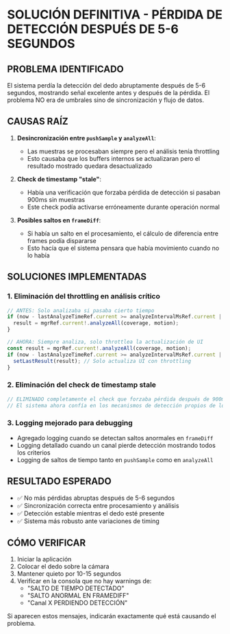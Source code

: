 # SOLUCIÓN DEFINITIVA - PÉRDIDA DE DETECCIÓN DESPUÉS DE 5-6 SEGUNDOS

## PROBLEMA IDENTIFICADO

El sistema perdía la detección del dedo abruptamente después de 5-6 segundos, mostrando señal excelente antes y después de la pérdida. El problema NO era de umbrales sino de sincronización y flujo de datos.

## CAUSAS RAÍZ

1. **Desincronización entre `pushSample` y `analyzeAll`**: 
   - Las muestras se procesaban siempre pero el análisis tenía throttling
   - Esto causaba que los buffers internos se actualizaran pero el resultado mostrado quedara desactualizado

2. **Check de timestamp "stale"**: 
   - Había una verificación que forzaba pérdida de detección si pasaban 900ms sin muestras
   - Este check podía activarse erróneamente durante operación normal

3. **Posibles saltos en `frameDiff`**:
   - Si había un salto en el procesamiento, el cálculo de diferencia entre frames podía dispararse
   - Esto hacía que el sistema pensara que había movimiento cuando no lo había

## SOLUCIONES IMPLEMENTADAS

### 1. Eliminación del throttling en análisis crítico
```typescript
// ANTES: Solo analizaba si pasaba cierto tiempo
if (now - lastAnalyzeTimeRef.current >= analyzeIntervalMsRef.current || !lastResult) {
  result = mgrRef.current!.analyzeAll(coverage, motion);
}

// AHORA: Siempre analiza, solo throttlea la actualización de UI
const result = mgrRef.current!.analyzeAll(coverage, motion);
if (now - lastAnalyzeTimeRef.current >= analyzeIntervalMsRef.current || !lastResult) {
  setLastResult(result); // Solo actualiza UI con throttling
}
```

### 2. Eliminación del check de timestamp stale
```typescript
// ELIMINADO completamente el check que forzaba pérdida después de 900ms
// El sistema ahora confía en los mecanismos de detección propios de los canales
```

### 3. Logging mejorado para debugging
- Agregado logging cuando se detectan saltos anormales en `frameDiff`
- Logging detallado cuando un canal pierde detección mostrando todos los criterios
- Logging de saltos de tiempo tanto en `pushSample` como en `analyzeAll`

## RESULTADO ESPERADO

- ✅ No más pérdidas abruptas después de 5-6 segundos
- ✅ Sincronización correcta entre procesamiento y análisis
- ✅ Detección estable mientras el dedo esté presente
- ✅ Sistema más robusto ante variaciones de timing

## CÓMO VERIFICAR

1. Iniciar la aplicación
2. Colocar el dedo sobre la cámara
3. Mantener quieto por 10-15 segundos
4. Verificar en la consola que no hay warnings de:
   - "SALTO DE TIEMPO DETECTADO"
   - "SALTO ANORMAL EN FRAMEDIFF"
   - "Canal X PERDIENDO DETECCIÓN"

Si aparecen estos mensajes, indicarán exactamente qué está causando el problema.
